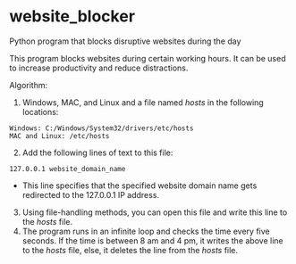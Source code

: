 # website_blocker
Python program that blocks disruptive websites during the day

This program blocks websites during certain working hours.
It can be used to increase productivity and reduce distractions.

Algorithm:

1. Windows, MAC, and Linux and a file named *hosts* in the following locations:

```
Windows: C:/Windows/System32/drivers/etc/hosts
MAC and Linux: /etc/hosts
```

2. Add the following lines of text to this file:

```
127.0.0.1 website_domain_name
```

   - This line specifies that the specified website domain name gets redirected to the 127.0.0.1 IP address.

3. Using file-handling methods, you can open this file and write this line to the *hosts* file.
4. The program runs in an infinite loop and checks the time every five seconds. If the time is between 8 am and 4 pm, it writes the above line to the *hosts* file, else, it deletes the line from the *hosts* file.


